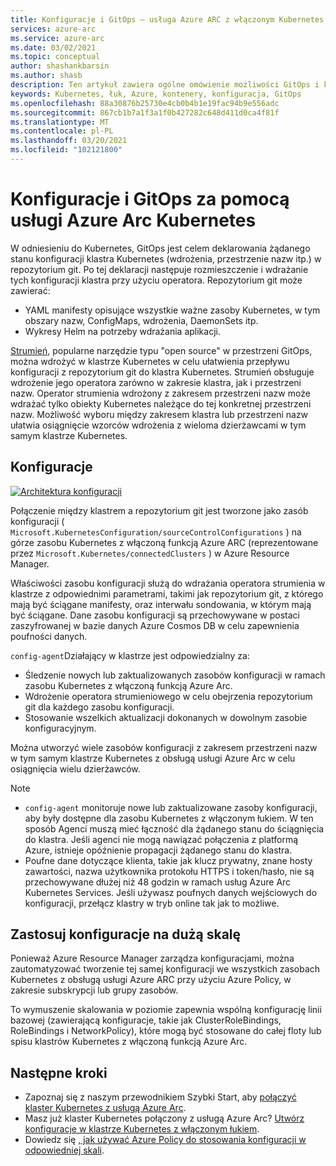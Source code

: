 ```yaml
---
title: Konfiguracje i GitOps — usługa Azure ARC z włączonym Kubernetes
services: azure-arc
ms.service: azure-arc
ms.date: 03/02/2021
ms.topic: conceptual
author: shashankbarsin
ms.author: shasb
description: Ten artykuł zawiera ogólne omówienie możliwości GitOps i konfiguracji na platformie Azure Kubernetes.
keywords: Kubernetes, łuk, Azure, kontenery, konfiguracja, GitOps
ms.openlocfilehash: 88a30876b25730e4cb0b4b1e19fac94b9e556adc
ms.sourcegitcommit: 867cb1b7a1f3a1f0b427282c648d411d0ca4f81f
ms.translationtype: MT
ms.contentlocale: pl-PL
ms.lasthandoff: 03/20/2021
ms.locfileid: "102121800"
---
```

# <a name="configurations-and-gitops-with-azure-arc-enabled-kubernetes"></a>Konfiguracje i GitOps za pomocą usługi Azure Arc Kubernetes

W odniesieniu do Kubernetes, GitOps jest celem deklarowania żądanego stanu konfiguracji klastra Kubernetes (wdrożenia, przestrzenie nazw itp.) w repozytorium git. Po tej deklaracji następuje rozmieszczenie i wdrażanie tych konfiguracji klastra przy użyciu operatora. Repozytorium git może zawierać:
* YAML manifesty opisujące wszystkie ważne zasoby Kubernetes, w tym obszary nazw, ConfigMaps, wdrożenia, DaemonSets itp.
* Wykresy Helm na potrzeby wdrażania aplikacji.

[Strumień](https://docs.fluxcd.io/), popularne narzędzie typu "open source" w przestrzeni GitOps, można wdrożyć w klastrze Kubernetes w celu ułatwienia przepływu konfiguracji z repozytorium git do klastra Kubernetes. Strumień obsługuje wdrożenie jego operatora zarówno w zakresie klastra, jak i przestrzeni nazw. Operator strumienia wdrożony z zakresem przestrzeni nazw może wdrażać tylko obiekty Kubernetes należące do tej konkretnej przestrzeni nazw. Możliwość wyboru między zakresem klastra lub przestrzeni nazw ułatwia osiągnięcie wzorców wdrożenia z wieloma dzierżawcami w tym samym klastrze Kubernetes.

## <a name="configurations"></a>Konfiguracje

[![Architektura ](./media/conceptual-configurations.png) konfiguracji](./media/conceptual-configurations.png#lightbox)

Połączenie między klastrem a repozytorium git jest tworzone jako zasób konfiguracji ( `Microsoft.KubernetesConfiguration/sourceControlConfigurations` ) na górze zasobu Kubernetes z włączoną funkcją Azure ARC (reprezentowane przez `Microsoft.Kubernetes/connectedClusters` ) w Azure Resource Manager. 

Właściwości zasobu konfiguracji służą do wdrażania operatora strumienia w klastrze z odpowiednimi parametrami, takimi jak repozytorium git, z którego mają być ściągane manifesty, oraz interwału sondowania, w którym mają być ściągane. Dane zasobu konfiguracji są przechowywane w postaci zaszyfrowanej w bazie danych Azure Cosmos DB w celu zapewnienia poufności danych.

`config-agent`Działający w klastrze jest odpowiedzialny za:
* Śledzenie nowych lub zaktualizowanych zasobów konfiguracji w ramach zasobu Kubernetes z włączoną funkcją Azure Arc.
* Wdrożenie operatora strumieniowego w celu obejrzenia repozytorium git dla każdego zasobu konfiguracji.
* Stosowanie wszelkich aktualizacji dokonanych w dowolnym zasobie konfiguracyjnym. 

Można utworzyć wiele zasobów konfiguracji z zakresem przestrzeni nazw w tym samym klastrze Kubernetes z obsługą usługi Azure Arc w celu osiągnięcia wielu dzierżawców.

> [!NOTE]
> * `config-agent` monitoruje nowe lub zaktualizowane zasoby konfiguracji, aby były dostępne dla zasobu Kubernetes z włączonym łukiem. W ten sposób Agenci muszą mieć łączność dla żądanego stanu do ściągnięcia do klastra. Jeśli agenci nie mogą nawiązać połączenia z platformą Azure, istnieje opóźnienie propagacji żądanego stanu do klastra.
> * Poufne dane dotyczące klienta, takie jak klucz prywatny, znane hosty zawartości, nazwa użytkownika protokołu HTTPS i token/hasło, nie są przechowywane dłużej niż 48 godzin w ramach usług Azure Arc Kubernetes Services. Jeśli używasz poufnych danych wejściowych do konfiguracji, przełącz klastry w tryb online tak jak to możliwe.

## <a name="apply-configurations-at-scale"></a>Zastosuj konfiguracje na dużą skalę

Ponieważ Azure Resource Manager zarządza konfiguracjami, można zautomatyzować tworzenie tej samej konfiguracji we wszystkich zasobach Kubernetes z obsługą usługi Azure ARC przy użyciu Azure Policy, w zakresie subskrypcji lub grupy zasobów. 

To wymuszenie skalowania w poziomie zapewnia wspólną konfigurację linii bazowej (zawierającą konfiguracje, takie jak ClusterRoleBindings, RoleBindings i NetworkPolicy), które mogą być stosowane do całej floty lub spisu klastrów Kubernetes z włączoną funkcją Azure Arc.

## <a name="next-steps"></a>Następne kroki

* Zapoznaj się z naszym przewodnikiem Szybki Start, aby [połączyć klaster Kubernetes z usługą Azure Arc](./connect-cluster.md).
* Masz już klaster Kubernetes połączony z usługą Azure Arc? [Utwórz konfiguracje w klastrze Kubernetes z włączonym łukiem](./use-gitops-connected-cluster.md).
* Dowiedz się [, jak używać Azure Policy do stosowania konfiguracji w odpowiedniej skali](./use-azure-policy.md).